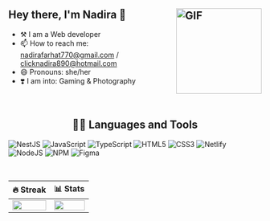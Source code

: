 ## Hey there, I'm Nadira 👋 <img align="right" alt="GIF" height="170px" src="https://github.com/user-attachments/assets/1c3c894a-791d-4166-93b9-a6cb334acd6c" />

- ⚒️ I am a Web developer 
- 📫 How to reach me: nadirafarhat770@gmail.com / clicknadira890@hotmail.com
- 😄 Pronouns: she/her
- ❣️ I am into: Gaming & Photography

<br />

<h2 align="center">👨‍💻 Languages and Tools</h2>

![NestJS](https://img.shields.io/badge/Nestjs-E0234E?style=for-the-badge&logo=nestjs&logoColor=white)
![JavaScript](https://img.shields.io/badge/javascript-%23323330.svg?style=for-the-badge&logo=javascript&logoColor=%23F7DF1E)
![TypeScript](https://img.shields.io/badge/typescript-%23007ACC.svg?style=for-the-badge&logo=typescript&logoColor=white)
![HTML5](https://img.shields.io/badge/html5-%23E34F26.svg?style=for-the-badge&logo=html5&logoColor=white)
![CSS3](https://img.shields.io/badge/css3-%231572B6.svg?style=for-the-badge&logo=css3&logoColor=white)
![Netlify](https://img.shields.io/badge/netlify-%23000000.svg?style=for-the-badge&logo=netlify&logoColor=#00C7B7)
![NodeJS](https://img.shields.io/badge/node.js-6DA55F?style=for-the-badge&logo=node.js&logoColor=white)
![NPM](https://img.shields.io/badge/NPM-%23000000.svg?style=for-the-badge&logo=npm&logoColor=white)
![Figma](https://img.shields.io/badge/figma-%23F24E1E.svg?style=for-the-badge&logo=figma&logoColor=white)

<br />

| 🔥 Streak | 📊 Stats |
| --- | --- |
| <img src="https://github-readme-streak-stats.herokuapp.com?user=nadirafarhat&theme=nightowl&hide_border=true" width="100%"> | <img src="https://github-readme-stats.vercel.app/api?username=nadirafarhat&count_private=trueshow_icons=true&title_color=7A7ADB&icon_color=2234AE&text_color=D3D3D3&bg_color=0,000000,130F40&hide_border=true&rank_icon=github&show_icons=true" width="100%"> |
